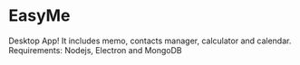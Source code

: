 # EasyMe
 Desktop App!
It includes memo, contacts manager, calculator and calendar.
Requirements: Nodejs, Electron and MongoDB
